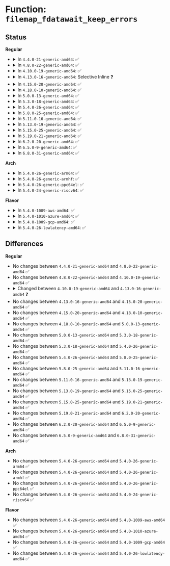 # Function: <code>filemap_fdatawait_keep_errors</code>

## Status
<b>Regular</b>
<ul>
<li>
<details>
<summary>In <code>4.4.0-21-generic-amd64</code>: ✅</summary>

```c
void filemap_fdatawait_keep_errors(struct address_space * mapping)
```

```json
{
  "name": "filemap_fdatawait_keep_errors",
  "collision_type": "Unique Global",
  "inline_type": "No",
  "funcs": [
    {
      "addr": 18446744071580480928,
      "name": "filemap_fdatawait_keep_errors",
      "external": true,
      "loc": "mm/filemap.c:411",
      "file": "mm/filemap.c",
      "inline": "seen, unknown",
      "caller_inline": [],
      "caller_func": [
        "fs/fs-writeback.c:sync_inodes_sb",
        "fs/sync.c:fdatawait_one_bdev"
      ]
    }
  ],
  "symbols": [
    {
      "addr": 18446744071580480928,
      "name": "filemap_fdatawait_keep_errors",
      "section": ".text",
      "bind": "STB_GLOBAL",
      "size": 35
    }
  ]
}
```
</details>
</li>
<li>
<details>
<summary>In <code>4.8.0-22-generic-amd64</code>: ✅</summary>

```c
void filemap_fdatawait_keep_errors(struct address_space * mapping)
```

```json
{
  "name": "filemap_fdatawait_keep_errors",
  "collision_type": "Unique Global",
  "inline_type": "No",
  "funcs": [
    {
      "addr": 18446744071580560240,
      "name": "filemap_fdatawait_keep_errors",
      "external": true,
      "loc": "mm/filemap.c:490",
      "file": "mm/filemap.c",
      "inline": "seen, unknown",
      "caller_inline": [],
      "caller_func": [
        "fs/fs-writeback.c:sync_inodes_sb",
        "fs/sync.c:fdatawait_one_bdev"
      ]
    }
  ],
  "symbols": [
    {
      "addr": 18446744071580560240,
      "name": "filemap_fdatawait_keep_errors",
      "section": ".text",
      "bind": "STB_GLOBAL",
      "size": 35
    }
  ]
}
```
</details>
</li>
<li>
<details>
<summary>In <code>4.10.0-19-generic-amd64</code>: ✅</summary>

```c
void filemap_fdatawait_keep_errors(struct address_space * mapping)
```

```json
{
  "name": "filemap_fdatawait_keep_errors",
  "collision_type": "Unique Global",
  "inline_type": "No",
  "funcs": [
    {
      "addr": 18446744071580627616,
      "name": "filemap_fdatawait_keep_errors",
      "external": true,
      "loc": "mm/filemap.c:455",
      "file": "mm/filemap.c",
      "inline": "seen, unknown",
      "caller_inline": [],
      "caller_func": [
        "fs/fs-writeback.c:sync_inodes_sb",
        "fs/sync.c:fdatawait_one_bdev"
      ]
    }
  ],
  "symbols": [
    {
      "addr": 18446744071580627616,
      "name": "filemap_fdatawait_keep_errors",
      "section": ".text",
      "bind": "STB_GLOBAL",
      "size": 35
    }
  ]
}
```
</details>
</li>
<li>
<details>
<summary>In <code>4.13.0-16-generic-amd64</code>: Selective Inline ❓</summary>

```c
int filemap_fdatawait_keep_errors(struct address_space * mapping)
```

```json
{
  "name": "filemap_fdatawait_keep_errors",
  "collision_type": "Unique Global",
  "inline_type": "Selective",
  "funcs": [
    {
      "addr": 18446744071580642944,
      "name": "filemap_fdatawait_keep_errors",
      "external": true,
      "loc": "mm/filemap.c:481",
      "file": "mm/filemap.c",
      "inline": "not declared, inlined",
      "caller_inline": [],
      "caller_func": [
        "fs/fs-writeback.c:sync_inodes_sb",
        "fs/sync.c:fdatawait_one_bdev",
        "fs/jbd2/commit.c:jbd2_journal_commit_transaction"
      ]
    }
  ],
  "symbols": [
    {
      "addr": 18446744071580642944,
      "name": "filemap_fdatawait_keep_errors",
      "section": ".text",
      "bind": "STB_GLOBAL",
      "size": 74
    }
  ]
}
```
</details>
</li>
<li>
<details>
<summary>In <code>4.15.0-20-generic-amd64</code>: ✅</summary>

```c
int filemap_fdatawait_keep_errors(struct address_space * mapping)
```

```json
{
  "name": "filemap_fdatawait_keep_errors",
  "collision_type": "Unique Global",
  "inline_type": "No",
  "funcs": [
    {
      "addr": 18446744071580725232,
      "name": "filemap_fdatawait_keep_errors",
      "external": true,
      "loc": "mm/filemap.c:599",
      "file": "mm/filemap.c",
      "inline": "seen, unknown",
      "caller_inline": [],
      "caller_func": [
        "fs/fs-writeback.c:sync_inodes_sb",
        "fs/sync.c:fdatawait_one_bdev",
        "fs/jbd2/commit.c:jbd2_journal_commit_transaction"
      ]
    }
  ],
  "symbols": [
    {
      "addr": 18446744071580725232,
      "name": "filemap_fdatawait_keep_errors",
      "section": ".text",
      "bind": "STB_GLOBAL",
      "size": 63
    }
  ]
}
```
</details>
</li>
<li>
<details>
<summary>In <code>4.18.0-10-generic-amd64</code>: ✅</summary>

```c
int filemap_fdatawait_keep_errors(struct address_space * mapping)
```

```json
{
  "name": "filemap_fdatawait_keep_errors",
  "collision_type": "Unique Global",
  "inline_type": "No",
  "funcs": [
    {
      "addr": 18446744071580861008,
      "name": "filemap_fdatawait_keep_errors",
      "external": true,
      "loc": "mm/filemap.c:599",
      "file": "mm/filemap.c",
      "inline": "seen, unknown",
      "caller_inline": [],
      "caller_func": [
        "fs/fs-writeback.c:sync_inodes_sb",
        "fs/sync.c:fdatawait_one_bdev",
        "fs/jbd2/commit.c:jbd2_journal_commit_transaction"
      ]
    }
  ],
  "symbols": [
    {
      "addr": 18446744071580861008,
      "name": "filemap_fdatawait_keep_errors",
      "section": ".text",
      "bind": "STB_GLOBAL",
      "size": 63
    }
  ]
}
```
</details>
</li>
<li>
<details>
<summary>In <code>5.0.0-13-generic-amd64</code>: ✅</summary>

```c
int filemap_fdatawait_keep_errors(struct address_space * mapping)
```

```json
{
  "name": "filemap_fdatawait_keep_errors",
  "collision_type": "Unique Global",
  "inline_type": "No",
  "funcs": [
    {
      "addr": 18446744071580935600,
      "name": "filemap_fdatawait_keep_errors",
      "external": true,
      "loc": "mm/filemap.c:576",
      "file": "mm/filemap.c",
      "inline": "seen, unknown",
      "caller_inline": [],
      "caller_func": [
        "fs/fs-writeback.c:sync_inodes_sb",
        "fs/sync.c:fdatawait_one_bdev",
        "fs/jbd2/commit.c:jbd2_journal_commit_transaction"
      ]
    }
  ],
  "symbols": [
    {
      "addr": 18446744071580935600,
      "name": "filemap_fdatawait_keep_errors",
      "section": ".text",
      "bind": "STB_GLOBAL",
      "size": 63
    }
  ]
}
```
</details>
</li>
<li>
<details>
<summary>In <code>5.3.0-18-generic-amd64</code>: ✅</summary>

```c
int filemap_fdatawait_keep_errors(struct address_space * mapping)
```

```json
{
  "name": "filemap_fdatawait_keep_errors",
  "collision_type": "Unique Global",
  "inline_type": "No",
  "funcs": [
    {
      "addr": 18446744071581021824,
      "name": "filemap_fdatawait_keep_errors",
      "external": true,
      "loc": "mm/filemap.c:613",
      "file": "mm/filemap.c",
      "inline": "seen, unknown",
      "caller_inline": [],
      "caller_func": [
        "fs/fs-writeback.c:sync_inodes_sb",
        "fs/sync.c:fdatawait_one_bdev"
      ]
    }
  ],
  "symbols": [
    {
      "addr": 18446744071581021824,
      "name": "filemap_fdatawait_keep_errors",
      "section": ".text",
      "bind": "STB_GLOBAL",
      "size": 64
    }
  ]
}
```
</details>
</li>
<li>
<details>
<summary>In <code>5.4.0-26-generic-amd64</code>: ✅</summary>

```c
int filemap_fdatawait_keep_errors(struct address_space * mapping)
```

```json
{
  "name": "filemap_fdatawait_keep_errors",
  "collision_type": "Unique Global",
  "inline_type": "No",
  "funcs": [
    {
      "addr": 18446744071581077072,
      "name": "filemap_fdatawait_keep_errors",
      "external": true,
      "loc": "mm/filemap.c:619",
      "file": "mm/filemap.c",
      "inline": "seen, unknown",
      "caller_inline": [],
      "caller_func": [
        "fs/fs-writeback.c:sync_inodes_sb",
        "fs/sync.c:fdatawait_one_bdev"
      ]
    }
  ],
  "symbols": [
    {
      "addr": 18446744071581077072,
      "name": "filemap_fdatawait_keep_errors",
      "section": ".text",
      "bind": "STB_GLOBAL",
      "size": 64
    }
  ]
}
```
</details>
</li>
<li>
<details>
<summary>In <code>5.8.0-25-generic-amd64</code>: ✅</summary>

```c
int filemap_fdatawait_keep_errors(struct address_space * mapping)
```

```json
{
  "name": "filemap_fdatawait_keep_errors",
  "collision_type": "Unique Global",
  "inline_type": "No",
  "funcs": [
    {
      "addr": 18446744071581264016,
      "name": "filemap_fdatawait_keep_errors",
      "external": true,
      "loc": "mm/filemap.c:619",
      "file": "mm/filemap.c",
      "inline": "seen, unknown",
      "caller_inline": [],
      "caller_func": [
        "fs/fs-writeback.c:wait_sb_inodes",
        "fs/sync.c:fdatawait_one_bdev"
      ]
    }
  ],
  "symbols": [
    {
      "addr": 18446744071581264016,
      "name": "filemap_fdatawait_keep_errors",
      "section": ".text",
      "bind": "STB_GLOBAL",
      "size": 67
    }
  ]
}
```
</details>
</li>
<li>
<details>
<summary>In <code>5.11.0-16-generic-amd64</code>: ✅</summary>

```c
int filemap_fdatawait_keep_errors(struct address_space * mapping)
```

```json
{
  "name": "filemap_fdatawait_keep_errors",
  "collision_type": "Unique Global",
  "inline_type": "No",
  "funcs": [
    {
      "addr": 18446744071581306192,
      "name": "filemap_fdatawait_keep_errors",
      "external": true,
      "loc": "mm/filemap.c:620",
      "file": "mm/filemap.c",
      "inline": "seen, unknown",
      "caller_inline": [],
      "caller_func": [
        "fs/fs-writeback.c:wait_sb_inodes",
        "fs/sync.c:fdatawait_one_bdev"
      ]
    }
  ],
  "symbols": [
    {
      "addr": 18446744071581306192,
      "name": "filemap_fdatawait_keep_errors",
      "section": ".text",
      "bind": "STB_GLOBAL",
      "size": 67
    }
  ]
}
```
</details>
</li>
<li>
<details>
<summary>In <code>5.13.0-19-generic-amd64</code>: ✅</summary>

```c
int filemap_fdatawait_keep_errors(struct address_space * mapping)
```

```json
{
  "name": "filemap_fdatawait_keep_errors",
  "collision_type": "Unique Global",
  "inline_type": "No",
  "funcs": [
    {
      "addr": 18446744071581323776,
      "name": "filemap_fdatawait_keep_errors",
      "external": true,
      "loc": "mm/filemap.c:611",
      "file": "mm/filemap.c",
      "inline": "seen, unknown",
      "caller_inline": [],
      "caller_func": [
        "fs/fs-writeback.c:wait_sb_inodes",
        "fs/sync.c:fdatawait_one_bdev"
      ]
    }
  ],
  "symbols": [
    {
      "addr": 18446744071581323776,
      "name": "filemap_fdatawait_keep_errors",
      "section": ".text",
      "bind": "STB_GLOBAL",
      "size": 67
    }
  ]
}
```
</details>
</li>
<li>
<details>
<summary>In <code>5.15.0-25-generic-amd64</code>: ✅</summary>

```c
int filemap_fdatawait_keep_errors(struct address_space * mapping)
```

```json
{
  "name": "filemap_fdatawait_keep_errors",
  "collision_type": "Unique Global",
  "inline_type": "No",
  "funcs": [
    {
      "addr": 18446744071581569360,
      "name": "filemap_fdatawait_keep_errors",
      "external": true,
      "loc": "mm/filemap.c:629",
      "file": "mm/filemap.c",
      "inline": "seen, unknown",
      "caller_inline": [],
      "caller_func": [
        "fs/fs-writeback.c:wait_sb_inodes",
        "fs/sync.c:fdatawait_one_bdev"
      ]
    }
  ],
  "symbols": [
    {
      "addr": 18446744071581569360,
      "name": "filemap_fdatawait_keep_errors",
      "section": ".text",
      "bind": "STB_GLOBAL",
      "size": 73
    }
  ]
}
```
</details>
</li>
<li>
<details>
<summary>In <code>5.19.0-21-generic-amd64</code>: ✅</summary>

```c
int filemap_fdatawait_keep_errors(struct address_space * mapping)
```

```json
{
  "name": "filemap_fdatawait_keep_errors",
  "collision_type": "Unique Global",
  "inline_type": "No",
  "funcs": [
    {
      "addr": 18446744071581924848,
      "name": "filemap_fdatawait_keep_errors",
      "external": true,
      "loc": "mm/filemap.c:617",
      "file": "mm/filemap.c",
      "inline": "seen, unknown",
      "caller_inline": [],
      "caller_func": [
        "fs/fs-writeback.c:sync_inodes_sb",
        "block/bdev.c:sync_bdevs"
      ]
    }
  ],
  "symbols": [
    {
      "addr": 18446744071581924848,
      "name": "filemap_fdatawait_keep_errors",
      "section": ".text",
      "bind": "STB_GLOBAL",
      "size": 83
    }
  ]
}
```
</details>
</li>
<li>
<details>
<summary>In <code>6.2.0-20-generic-amd64</code>: ✅</summary>

```c
int filemap_fdatawait_keep_errors(struct address_space * mapping)
```

```json
{
  "name": "filemap_fdatawait_keep_errors",
  "collision_type": "Unique Global",
  "inline_type": "No",
  "funcs": [
    {
      "addr": 18446744071582363632,
      "name": "filemap_fdatawait_keep_errors",
      "external": true,
      "loc": "mm/filemap.c:614",
      "file": "mm/filemap.c",
      "inline": "seen, unknown",
      "caller_inline": [],
      "caller_func": [
        "fs/fs-writeback.c:sync_inodes_sb",
        "block/bdev.c:sync_bdevs"
      ]
    }
  ],
  "symbols": [
    {
      "addr": 18446744071582363632,
      "name": "filemap_fdatawait_keep_errors",
      "section": ".text",
      "bind": "STB_GLOBAL",
      "size": 83
    }
  ]
}
```
</details>
</li>
<li>
<details>
<summary>In <code>6.5.0-9-generic-amd64</code>: ✅</summary>

```c
int filemap_fdatawait_keep_errors(struct address_space * mapping)
```

```json
{
  "name": "filemap_fdatawait_keep_errors",
  "collision_type": "Unique Global",
  "inline_type": "No",
  "funcs": [
    {
      "addr": 18446744071582571840,
      "name": "filemap_fdatawait_keep_errors",
      "external": true,
      "loc": "mm/filemap.c:621",
      "file": "mm/filemap.c",
      "inline": "seen, unknown",
      "caller_inline": [],
      "caller_func": [
        "fs/fs-writeback.c:sync_inodes_sb",
        "block/bdev.c:sync_bdevs"
      ]
    }
  ],
  "symbols": [
    {
      "addr": 18446744071582571840,
      "name": "filemap_fdatawait_keep_errors",
      "section": ".text",
      "bind": "STB_GLOBAL",
      "size": 77
    }
  ]
}
```
</details>
</li>
<li>
<details>
<summary>In <code>6.8.0-31-generic-amd64</code>: ✅</summary>

```c
int filemap_fdatawait_keep_errors(struct address_space * mapping)
```

```json
{
  "name": "filemap_fdatawait_keep_errors",
  "collision_type": "Unique Global",
  "inline_type": "No",
  "funcs": [
    {
      "addr": 18446744071582741632,
      "name": "filemap_fdatawait_keep_errors",
      "external": true,
      "loc": "mm/filemap.c:616",
      "file": "mm/filemap.c",
      "inline": "seen, unknown",
      "caller_inline": [],
      "caller_func": [
        "fs/fs-writeback.c:sync_inodes_sb",
        "block/bdev.c:sync_bdevs"
      ]
    }
  ],
  "symbols": [
    {
      "addr": 18446744071582741632,
      "name": "filemap_fdatawait_keep_errors",
      "section": ".text",
      "bind": "STB_GLOBAL",
      "size": 77
    }
  ]
}
```
</details>
</li>
</ul>
<b>Arch</b>
<ul>
<li>
<details>
<summary>In <code>5.4.0-26-generic-arm64</code>: ✅</summary>

```c
int filemap_fdatawait_keep_errors(struct address_space * mapping)
```

```json
{
  "name": "filemap_fdatawait_keep_errors",
  "collision_type": "Unique Global",
  "inline_type": "No",
  "funcs": [
    {
      "addr": 18446603336492443808,
      "name": "filemap_fdatawait_keep_errors",
      "external": true,
      "loc": "mm/filemap.c:619",
      "file": "mm/filemap.c",
      "inline": "seen, unknown",
      "caller_inline": [],
      "caller_func": [
        "fs/fs-writeback.c:sync_inodes_sb",
        "fs/sync.c:fdatawait_one_bdev"
      ]
    }
  ],
  "symbols": [
    {
      "addr": 18446603336492443808,
      "name": "filemap_fdatawait_keep_errors",
      "section": ".text",
      "bind": "STB_GLOBAL",
      "size": 88
    }
  ]
}
```
</details>
</li>
<li>
<details>
<summary>In <code>5.4.0-26-generic-armhf</code>: ✅</summary>

```c
int filemap_fdatawait_keep_errors(struct address_space * mapping)
```

```json
{
  "name": "filemap_fdatawait_keep_errors",
  "collision_type": "Unique Global",
  "inline_type": "No",
  "funcs": [
    {
      "addr": 3226316332,
      "name": "filemap_fdatawait_keep_errors",
      "external": true,
      "loc": "mm/filemap.c:619",
      "file": "mm/filemap.c",
      "inline": "seen, unknown",
      "caller_inline": [],
      "caller_func": [
        "fs/fs-writeback.c:sync_inodes_sb",
        "fs/sync.c:fdatawait_one_bdev"
      ]
    }
  ],
  "symbols": [
    {
      "addr": 3226316332,
      "name": "filemap_fdatawait_keep_errors",
      "section": ".text",
      "bind": "STB_GLOBAL",
      "size": 96
    }
  ]
}
```
</details>
</li>
<li>
<details>
<summary>In <code>5.4.0-26-generic-ppc64el</code>: ✅</summary>

```c
int filemap_fdatawait_keep_errors(struct address_space * mapping)
```

```json
{
  "name": "filemap_fdatawait_keep_errors",
  "collision_type": "Unique Global",
  "inline_type": "No",
  "funcs": [
    {
      "addr": 13835058055285712832,
      "name": "filemap_fdatawait_keep_errors",
      "external": true,
      "loc": "mm/filemap.c:619",
      "file": "mm/filemap.c",
      "inline": "seen, unknown",
      "caller_inline": [],
      "caller_func": [
        "fs/fs-writeback.c:sync_inodes_sb",
        "fs/sync.c:fdatawait_one_bdev"
      ]
    }
  ],
  "symbols": [
    {
      "addr": 13835058055285712832,
      "name": "filemap_fdatawait_keep_errors",
      "section": ".text",
      "bind": "STB_GLOBAL",
      "size": 120
    }
  ]
}
```
</details>
</li>
<li>
<details>
<summary>In <code>5.4.0-24-generic-riscv64</code>: ✅</summary>

```c
int filemap_fdatawait_keep_errors(struct address_space * mapping)
```

```json
{
  "name": "filemap_fdatawait_keep_errors",
  "collision_type": "Unique Global",
  "inline_type": "No",
  "funcs": [
    {
      "addr": 18446743936272516696,
      "name": "filemap_fdatawait_keep_errors",
      "external": true,
      "loc": "mm/filemap.c:619",
      "file": "mm/filemap.c",
      "inline": "seen, unknown",
      "caller_inline": [],
      "caller_func": [
        "fs/fs-writeback.c:sync_inodes_sb",
        "fs/sync.c:fdatawait_one_bdev"
      ]
    }
  ],
  "symbols": [
    {
      "addr": 18446743936272516696,
      "name": "filemap_fdatawait_keep_errors",
      "section": ".text",
      "bind": "STB_GLOBAL",
      "size": 70
    }
  ]
}
```
</details>
</li>
</ul>
<b>Flavor</b>
<ul>
<li>
<details>
<summary>In <code>5.4.0-1009-aws-amd64</code>: ✅</summary>

```c
int filemap_fdatawait_keep_errors(struct address_space * mapping)
```

```json
{
  "name": "filemap_fdatawait_keep_errors",
  "collision_type": "Unique Global",
  "inline_type": "No",
  "funcs": [
    {
      "addr": 18446744071581045920,
      "name": "filemap_fdatawait_keep_errors",
      "external": true,
      "loc": "mm/filemap.c:619",
      "file": "mm/filemap.c",
      "inline": "seen, unknown",
      "caller_inline": [],
      "caller_func": [
        "fs/fs-writeback.c:sync_inodes_sb",
        "fs/sync.c:fdatawait_one_bdev"
      ]
    }
  ],
  "symbols": [
    {
      "addr": 18446744071581045920,
      "name": "filemap_fdatawait_keep_errors",
      "section": ".text",
      "bind": "STB_GLOBAL",
      "size": 64
    }
  ]
}
```
</details>
</li>
<li>
<details>
<summary>In <code>5.4.0-1010-azure-amd64</code>: ✅</summary>

```c
int filemap_fdatawait_keep_errors(struct address_space * mapping)
```

```json
{
  "name": "filemap_fdatawait_keep_errors",
  "collision_type": "Unique Global",
  "inline_type": "No",
  "funcs": [
    {
      "addr": 18446744071580993200,
      "name": "filemap_fdatawait_keep_errors",
      "external": true,
      "loc": "mm/filemap.c:619",
      "file": "mm/filemap.c",
      "inline": "seen, unknown",
      "caller_inline": [],
      "caller_func": [
        "fs/fs-writeback.c:sync_inodes_sb",
        "fs/sync.c:fdatawait_one_bdev"
      ]
    }
  ],
  "symbols": [
    {
      "addr": 18446744071580993200,
      "name": "filemap_fdatawait_keep_errors",
      "section": ".text",
      "bind": "STB_GLOBAL",
      "size": 64
    }
  ]
}
```
</details>
</li>
<li>
<details>
<summary>In <code>5.4.0-1009-gcp-amd64</code>: ✅</summary>

```c
int filemap_fdatawait_keep_errors(struct address_space * mapping)
```

```json
{
  "name": "filemap_fdatawait_keep_errors",
  "collision_type": "Unique Global",
  "inline_type": "No",
  "funcs": [
    {
      "addr": 18446744071581037120,
      "name": "filemap_fdatawait_keep_errors",
      "external": true,
      "loc": "mm/filemap.c:619",
      "file": "mm/filemap.c",
      "inline": "seen, unknown",
      "caller_inline": [],
      "caller_func": [
        "fs/fs-writeback.c:sync_inodes_sb",
        "fs/sync.c:fdatawait_one_bdev"
      ]
    }
  ],
  "symbols": [
    {
      "addr": 18446744071581037120,
      "name": "filemap_fdatawait_keep_errors",
      "section": ".text",
      "bind": "STB_GLOBAL",
      "size": 64
    }
  ]
}
```
</details>
</li>
<li>
<details>
<summary>In <code>5.4.0-26-lowlatency-amd64</code>: ✅</summary>

```c
int filemap_fdatawait_keep_errors(struct address_space * mapping)
```

```json
{
  "name": "filemap_fdatawait_keep_errors",
  "collision_type": "Unique Global",
  "inline_type": "No",
  "funcs": [
    {
      "addr": 18446744071581098704,
      "name": "filemap_fdatawait_keep_errors",
      "external": true,
      "loc": "mm/filemap.c:619",
      "file": "mm/filemap.c",
      "inline": "seen, unknown",
      "caller_inline": [],
      "caller_func": [
        "fs/fs-writeback.c:sync_inodes_sb",
        "fs/sync.c:fdatawait_one_bdev"
      ]
    }
  ],
  "symbols": [
    {
      "addr": 18446744071581098704,
      "name": "filemap_fdatawait_keep_errors",
      "section": ".text",
      "bind": "STB_GLOBAL",
      "size": 64
    }
  ]
}
```
</details>
</li>
</ul>

## Differences
<b>Regular</b>
<ul>
<li>
No changes between <code>4.4.0-21-generic-amd64</code> and <code>4.8.0-22-generic-amd64</code> ✅
</li>
<li>
No changes between <code>4.8.0-22-generic-amd64</code> and <code>4.10.0-19-generic-amd64</code> ✅
</li>
<li>
<details>
<summary>Changed between <code>4.10.0-19-generic-amd64</code> and <code>4.13.0-16-generic-amd64</code> ❓</summary>
<ul>
<li>
<b>Return type changed. </b>
<code>void</code> ➡️ <code>int</code>
</li>
</ul>
</details>
</li>
<li>
No changes between <code>4.13.0-16-generic-amd64</code> and <code>4.15.0-20-generic-amd64</code> ✅
</li>
<li>
No changes between <code>4.15.0-20-generic-amd64</code> and <code>4.18.0-10-generic-amd64</code> ✅
</li>
<li>
No changes between <code>4.18.0-10-generic-amd64</code> and <code>5.0.0-13-generic-amd64</code> ✅
</li>
<li>
No changes between <code>5.0.0-13-generic-amd64</code> and <code>5.3.0-18-generic-amd64</code> ✅
</li>
<li>
No changes between <code>5.3.0-18-generic-amd64</code> and <code>5.4.0-26-generic-amd64</code> ✅
</li>
<li>
No changes between <code>5.4.0-26-generic-amd64</code> and <code>5.8.0-25-generic-amd64</code> ✅
</li>
<li>
No changes between <code>5.8.0-25-generic-amd64</code> and <code>5.11.0-16-generic-amd64</code> ✅
</li>
<li>
No changes between <code>5.11.0-16-generic-amd64</code> and <code>5.13.0-19-generic-amd64</code> ✅
</li>
<li>
No changes between <code>5.13.0-19-generic-amd64</code> and <code>5.15.0-25-generic-amd64</code> ✅
</li>
<li>
No changes between <code>5.15.0-25-generic-amd64</code> and <code>5.19.0-21-generic-amd64</code> ✅
</li>
<li>
No changes between <code>5.19.0-21-generic-amd64</code> and <code>6.2.0-20-generic-amd64</code> ✅
</li>
<li>
No changes between <code>6.2.0-20-generic-amd64</code> and <code>6.5.0-9-generic-amd64</code> ✅
</li>
<li>
No changes between <code>6.5.0-9-generic-amd64</code> and <code>6.8.0-31-generic-amd64</code> ✅
</li>
</ul>
<b>Arch</b>
<ul>
<li>
No changes between <code>5.4.0-26-generic-amd64</code> and <code>5.4.0-26-generic-arm64</code> ✅
</li>
<li>
No changes between <code>5.4.0-26-generic-amd64</code> and <code>5.4.0-26-generic-armhf</code> ✅
</li>
<li>
No changes between <code>5.4.0-26-generic-amd64</code> and <code>5.4.0-26-generic-ppc64el</code> ✅
</li>
<li>
No changes between <code>5.4.0-26-generic-amd64</code> and <code>5.4.0-24-generic-riscv64</code> ✅
</li>
</ul>
<b>Flavor</b>
<ul>
<li>
No changes between <code>5.4.0-26-generic-amd64</code> and <code>5.4.0-1009-aws-amd64</code> ✅
</li>
<li>
No changes between <code>5.4.0-26-generic-amd64</code> and <code>5.4.0-1010-azure-amd64</code> ✅
</li>
<li>
No changes between <code>5.4.0-26-generic-amd64</code> and <code>5.4.0-1009-gcp-amd64</code> ✅
</li>
<li>
No changes between <code>5.4.0-26-generic-amd64</code> and <code>5.4.0-26-lowlatency-amd64</code> ✅
</li>
</ul>
